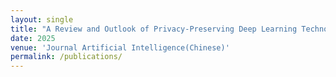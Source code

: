 ```yaml
---
layout: single
title: "A Review and Outlook of Privacy-Preserving Deep Learning Technologies: Challenges in the Era of Secure Computing"
date: 2025
venue: 'Journal Artificial Intelligence(Chinese)'
permalink: /publications/
---
```

